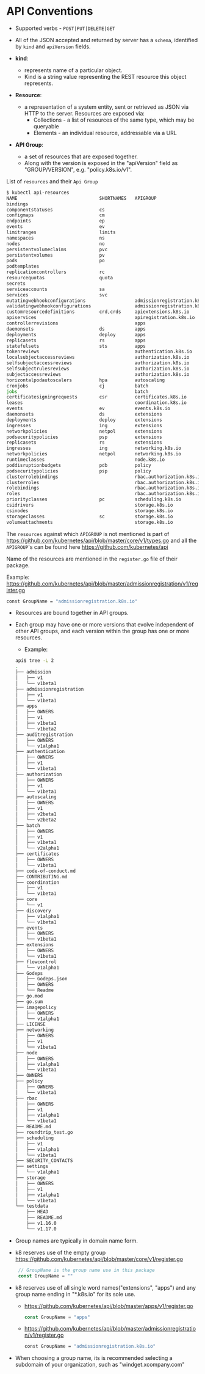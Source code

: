 # API Conventions

- Supported verbs - `POST|PUT|DELETE|GET`
- All of the JSON accepted and returned by server has a `schema`, identified by `kind` and `apiVersion` fields.

- **kind**:
  - represents name of a particular object.
  - Kind is a string value representing the REST resource this object represents.

- **Resource**:
  - a representation of a system entity, sent or retrieved as JSON via HTTP to the server. Resources are exposed via:
    - Collections - a list of resources of the same type, which may be queryable
    - Elements - an individual resource, addressable via a URL

- **API Group**:
  - a set of resources that are exposed together. 
  - Along with the version is exposed in the "apiVersion" field as "GROUP/VERSION", e.g. "policy.k8s.io/v1".
  
List of `resources` and their `Api Group`  
  ```bash
  $ kubectl api-resources 
  NAME                              SHORTNAMES   APIGROUP                       NAMESPACED   KIND
  bindings                                                                      true         Binding
  componentstatuses                 cs                                          false        ComponentStatus
  configmaps                        cm                                          true         ConfigMap
  endpoints                         ep                                          true         Endpoints
  events                            ev                                          true         Event
  limitranges                       limits                                      true         LimitRange
  namespaces                        ns                                          false        Namespace
  nodes                             no                                          false        Node
  persistentvolumeclaims            pvc                                         true         PersistentVolumeClaim
  persistentvolumes                 pv                                          false        PersistentVolume
  pods                              po                                          true         Pod
  podtemplates                                                                  true         PodTemplate
  replicationcontrollers            rc                                          true         ReplicationController
  resourcequotas                    quota                                       true         ResourceQuota
  secrets                                                                       true         Secret
  serviceaccounts                   sa                                          true         ServiceAccount
  services                          svc                                         true         Service
  mutatingwebhookconfigurations                  admissionregistration.k8s.io   false        MutatingWebhookConfiguration
  validatingwebhookconfigurations                admissionregistration.k8s.io   false        ValidatingWebhookConfiguration
  customresourcedefinitions         crd,crds     apiextensions.k8s.io           false        CustomResourceDefinition
  apiservices                                    apiregistration.k8s.io         false        APIService
  controllerrevisions                            apps                           true         ControllerRevision
  daemonsets                        ds           apps                           true         DaemonSet
  deployments                       deploy       apps                           true         Deployment
  replicasets                       rs           apps                           true         ReplicaSet
  statefulsets                      sts          apps                           true         StatefulSet
  tokenreviews                                   authentication.k8s.io          false        TokenReview
  localsubjectaccessreviews                      authorization.k8s.io           true         LocalSubjectAccessReview
  selfsubjectaccessreviews                       authorization.k8s.io           false        SelfSubjectAccessReview
  selfsubjectrulesreviews                        authorization.k8s.io           false        SelfSubjectRulesReview
  subjectaccessreviews                           authorization.k8s.io           false        SubjectAccessReview
  horizontalpodautoscalers          hpa          autoscaling                    true         HorizontalPodAutoscaler
  cronjobs                          cj           batch                          true         CronJob
  jobs                                           batch                          true         Job
  certificatesigningrequests        csr          certificates.k8s.io            false        CertificateSigningRequest
  leases                                         coordination.k8s.io            true         Lease
  events                            ev           events.k8s.io                  true         Event
  daemonsets                        ds           extensions                     true         DaemonSet
  deployments                       deploy       extensions                     true         Deployment
  ingresses                         ing          extensions                     true         Ingress
  networkpolicies                   netpol       extensions                     true         NetworkPolicy
  podsecuritypolicies               psp          extensions                     false        PodSecurityPolicy
  replicasets                       rs           extensions                     true         ReplicaSet
  ingresses                         ing          networking.k8s.io              true         Ingress
  networkpolicies                   netpol       networking.k8s.io              true         NetworkPolicy
  runtimeclasses                                 node.k8s.io                    false        RuntimeClass
  poddisruptionbudgets              pdb          policy                         true         PodDisruptionBudget
  podsecuritypolicies               psp          policy                         false        PodSecurityPolicy
  clusterrolebindings                            rbac.authorization.k8s.io      false        ClusterRoleBinding
  clusterroles                                   rbac.authorization.k8s.io      false        ClusterRole
  rolebindings                                   rbac.authorization.k8s.io      true         RoleBinding
  roles                                          rbac.authorization.k8s.io      true         Role
  priorityclasses                   pc           scheduling.k8s.io              false        PriorityClass
  csidrivers                                     storage.k8s.io                 false        CSIDriver
  csinodes                                       storage.k8s.io                 false        CSINode
  storageclasses                    sc           storage.k8s.io                 false        StorageClass
  volumeattachments                              storage.k8s.io                 false        VolumeAttachment

  ```
The `resources` against which `APIGROUP` is not mentioned is part of https://github.com/kubernetes/api/blob/master/core/v1/types.go and all the `APIGROUP`'s can be found here https://github.com/kubernetes/api

Name of the resources are mentioned in the `register.go` file of their package.

Example: https://github.com/kubernetes/api/blob/master/admissionregistration/v1/register.go

```bash
const GroupName = "admissionregistration.k8s.io"
```

- Resources are bound together in API groups.
- Each group may have one or more versions that evolve independent of other API groups, and each version within the group has one or more resources.
  - Example:
  ```bash
  api$ tree -L 2
  .
  ├── admission
  │   ├── v1
  │   └── v1beta1
  ├── admissionregistration
  │   ├── v1
  │   └── v1beta1
  ├── apps
  │   ├── OWNERS
  │   ├── v1
  │   ├── v1beta1
  │   └── v1beta2
  ├── auditregistration
  │   ├── OWNERS
  │   └── v1alpha1
  ├── authentication
  │   ├── OWNERS
  │   ├── v1
  │   └── v1beta1
  ├── authorization
  │   ├── OWNERS
  │   ├── v1
  │   └── v1beta1
  ├── autoscaling
  │   ├── OWNERS
  │   ├── v1
  │   ├── v2beta1
  │   └── v2beta2
  ├── batch
  │   ├── OWNERS
  │   ├── v1
  │   ├── v1beta1
  │   └── v2alpha1
  ├── certificates
  │   ├── OWNERS
  │   └── v1beta1
  ├── code-of-conduct.md
  ├── CONTRIBUTING.md
  ├── coordination
  │   ├── v1
  │   └── v1beta1
  ├── core
  │   └── v1
  ├── discovery
  │   ├── v1alpha1
  │   └── v1beta1
  ├── events
  │   ├── OWNERS
  │   └── v1beta1
  ├── extensions
  │   ├── OWNERS
  │   └── v1beta1
  ├── flowcontrol
  │   └── v1alpha1
  ├── Godeps
  │   ├── Godeps.json
  │   ├── OWNERS
  │   └── Readme
  ├── go.mod
  ├── go.sum
  ├── imagepolicy
  │   ├── OWNERS
  │   └── v1alpha1
  ├── LICENSE
  ├── networking
  │   ├── OWNERS
  │   ├── v1
  │   └── v1beta1
  ├── node
  │   ├── OWNERS
  │   ├── v1alpha1
  │   └── v1beta1
  ├── OWNERS
  ├── policy
  │   ├── OWNERS
  │   └── v1beta1
  ├── rbac
  │   ├── OWNERS
  │   ├── v1
  │   ├── v1alpha1
  │   └── v1beta1
  ├── README.md
  ├── roundtrip_test.go
  ├── scheduling
  │   ├── v1
  │   ├── v1alpha1
  │   └── v1beta1
  ├── SECURITY_CONTACTS
  ├── settings
  │   └── v1alpha1
  ├── storage
  │   ├── OWNERS
  │   ├── v1
  │   ├── v1alpha1
  │   └── v1beta1
  └── testdata
      ├── HEAD
      ├── README.md
      ├── v1.16.0
      └── v1.17.0

  ```
 
 - Group names are typically in domain name form.
 - k8 reserves use of the empty group https://github.com/kubernetes/api/blob/master/core/v1/register.go
   ```go
    // GroupName is the group name use in this package
    const GroupName = ""
    ```
 - k8 reserves use of all single word names("extensions", "apps")  and any group name ending in "*.k8s.io" for its sole use.
   - https://github.com/kubernetes/api/blob/master/apps/v1/register.go
     ```go
     const GroupName = "apps"
     ```
   - https://github.com/kubernetes/api/blob/master/admissionregistration/v1/register.go     
     ```bash
     const GroupName = "admissionregistration.k8s.io"
     ```
 - When choosing a group name, its is recommended selecting a subdomain of your organization, such as "windget.xcompany.com"
     